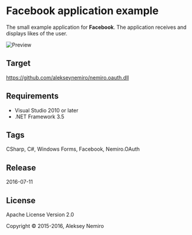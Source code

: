 ﻿# Facebook application example

The small example application for **Facebook**. 
The application receives and displays likes of the user.

![Preview](preview.jpg)

## Target

https://github.com/alekseynemiro/nemiro.oauth.dll

## Requirements

* Visual Studio 2010 or later
* .NET Framework 3.5

## Tags 

CSharp, C#, Windows Forms, Facebook, Nemiro.OAuth

## Release

2016-07-11

## License

Apache License Version 2.0

Copyright © 2015-2016, Aleksey Nemiro
